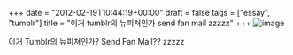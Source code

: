 +++
date = "2012-02-19T10:44:19+00:00"
draft = false
tags = ["essay", "tumblr"]
title = "이거 tumblr의 뉴피쳐인가 send fan mail zzzzz"
+++
![image](/tumblr_img/2012-02-19--tumblr-send-fan-mail-zzzzz/88263ffed9ed979554d273c39c0e47105ea54673ac2c3cd4e95086eaa96fb9de.png)



이거 Tumblr의 뉴피쳐인가? Send Fan Mail?? zzzzz
